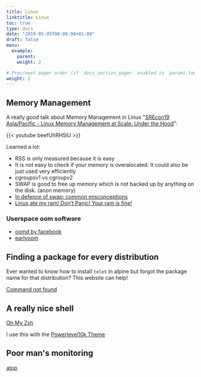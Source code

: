 ```yaml
---
title: Linux
linktitle: Linux
toc: true
type: docs
date: "2019-05-05T00:00:00+01:00"
draft: false
menu:
  example:
    parent: 
    weight: 2

# Prev/next pager order (if `docs_section_pager` enabled in `params.toml`)
weight: 2
---
```


## Memory Management

A really good talk about Memory Management in Linux
"[SREcon19 Asia/Pacific - Linux Memory Management at Scale: Under the Hood](https://www.youtube.com/watch?v=beefUhRH5lU&feature=youtu.be)":

{{< youtube beefUhRH5lU >}}

Learned a lot:

- RSS is only measured because it is easy
- It is not easy to check if your memory is overalocated. It could also be just used very efficiently
- cgroupsv1 vs cgroupv2
- SWAP is good to free up memory which is not backed up by anything on the disk. (anon memory)
- [In defence of swap: common misconceptions](https://chrisdown.name/2018/01/02/in-defence-of-swap.html)
- [Linux ate my ram! Don't Panic! Your ram is fine!](https://www.linuxatemyram.com/)

### Userspace oom software

- [oomd by facebook](https://github.com/facebookincubator/oomd)
- [earlyoom](https://github.com/rfjakob/earlyoom)

## Finding a package for every distribution

Ever wanted to know how to install `telet` in alpine but forgot the package name for that distribution?
This website can help!

[Command not found](https://command-not-found.com/)

## A really nice shell

[Oh My Zsh](https://ohmyz.sh/)

I use this with the [Powerlevel10k Theme](https://github.com/romkatv/powerlevel10k)

## Poor man's monitoring

[atop](https://www.atoptool.nl/)
